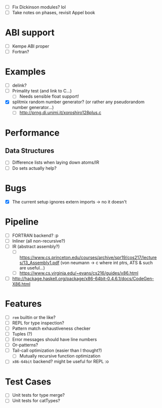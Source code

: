- [ ] Fix Dickinson modules? lol
- [ ] Take notes on phases, revisit Appel book
# ABI support
- [ ] Kempe ABI proper
- [ ] Fortran?
# Examples
- [ ] delink?
- [ ] Primality test (and link to C...)
  - [ ] Needs sensible float support!
- [x] splitmix random number generator? (or rather any pseudorandom number
  generator...)
  - [ ] http://prng.di.unimi.it/xoroshiro128plus.c
# Performance
## Data Structures
- [ ] Difference lists when laying down atoms/IR
- [ ] Do sets actually help?
# Bugs
- [x] The current setup ignores extern imports -> no it doesn't
# Pipeline
- [ ] FORTRAN backend? :p
- [ ] Inliner (all non-recursive?)
- [ ] IR (abstract assembly?)
  - [ ] https://www.cs.princeton.edu/courses/archive/spr19/cos217/lectures/13_Assembly1.pdf (von neumann -> c where int ptrs, ATS & such are useful...)
  - [ ] https://www.cs.virginia.edu/~evans/cs216/guides/x86.html
- [ ] http://hackage.haskell.org/package/x86-64bit-0.4.6.1/docs/CodeGen-X86.html
# Features
- [ ] `rem` builtin or the like?
- [ ] REPL for type inspection?
- [ ] Pattern match exhaustiveness checker
- [ ] Tuples (?)
- [ ] Error messages should have line numbers
- [ ] Or-patterns?
- [ ] Tail-call optimization (easier than I thought?)
  - [ ]  Mutually recursive function optimization
- [ ] `x86-64bit` backend? might be useful for REPL :o
# Test Cases
- [ ] Unit tests for type merge?
- [ ] Unit tests for catTypes?
